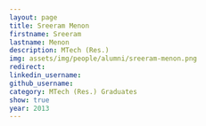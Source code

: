 ```yaml
---
layout: page
title: Sreeram Menon
firstname: Sreeram
lastname: Menon
description: MTech (Res.)
img: assets/img/people/alumni/sreeram-menon.png
redirect: 
linkedin_username: 
github_username:
category: MTech (Res.) Graduates
show: true
year: 2013
---
```

